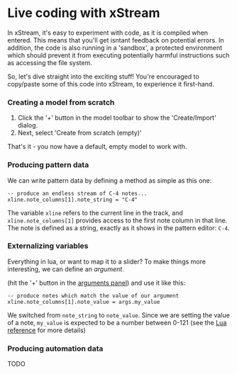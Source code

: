 # Live coding with xStream

In xStream, it's easy to experiment with code, as it is compiled when entered. This means that you'll get isntant feedback on potential errors. 
In addition, the code is also running in a 'sandbox', a protected environment which should prevent it from executing potentially harmful instructions such as accessing the file system.   

So, let's dive straight into the exciting stuff! 
You're encouraged to copy/paste some of this code into xStream, to experience it first-hand.  

### Creating a model from scratch

1. Click the '+' button in the model toolbar to show the 'Create/Import' dialog.
2. Next, select 'Create from scratch (empty)'

That's it - you now have a default, empty model to work with.  

### Producing pattern data

We can write pattern data by defining a method as simple as this one:

	-- produce an endless stream of C-4 notes...
	xline.note_columns[1].note_string = "C-4"

The variable `xline` refers to the current line in the track, and `xline.note_columns[1]` provides access to the first note column in that line.   
The note is defined as a string, exactly as it shows in the pattern editor: `C-4`.
 
### Externalizing variables  

Everything in lua, or want to map it to a slider?
To make things more interesting, we can define an _argument_. 

 (hit the '+' button in the [arguments panel](#arguments)) and use it like this:

	-- produce notes which match the value of our argument
	xline.note_columns[1].note_value = args.my_value

We switched from `note_string` to `note_value`. Since we are setting the value of a note, `my_value` is expected to be a number between 0-121 (see the [Lua reference](#xstream-lua-reference) for more details)

### Producing automation data

TODO

